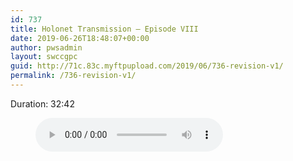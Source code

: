 ```yaml
---
id: 737
title: Holonet Transmission – Episode VIII
date: 2019-06-26T18:48:07+00:00
author: pwsadmin
layout: swccgpc
guid: http://71c.83c.myftpupload.com/2019/06/736-revision-v1/
permalink: /736-revision-v1/
---
```

 

Duration: 32:42<figure class="wp-block-audio"><audio controls src="http://71c.83c.myftpupload.com/wp-content/uploads/2019/04/Holonet-Transmission-–-Episode-VIII.mp3"></audio></figure>